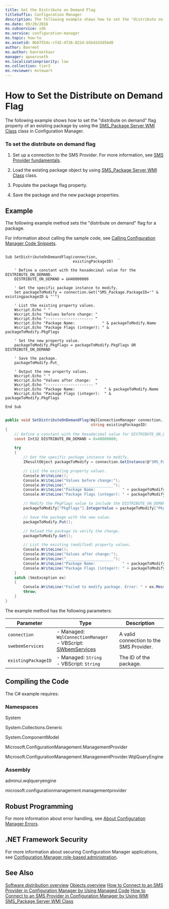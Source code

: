 ```yaml
---
title: Set the Distribute on Demand Flag
titleSuffix: Configuration Manager
description: The following example shows how to set the "distribute on demand" flag property of an existing package by using the SMS_Package Server WMI Class class in Configuration Manager.
ms.date: 09/20/2016
ms.subservice: sdk
ms.service: configuration-manager
ms.topic: how-to
ms.assetid: 0b87554c-cfd2-4f26-822d-b5b42d3d5bd0
author: Banreet
ms.author: banreetkaur
manager: apoorvseth
ms.localizationpriority: low
ms.collection: tier3
ms.reviewer: mstewart
---
```

# How to Set the Distribute on Demand Flag
The following example shows how to set the "distribute on demand" flag property of an existing package by using the [SMS_Package Server WMI Class](../../../../develop/reference/core/servers/configure/sms_package-server-wmi-class.md) class in Configuration Manager.

### To set the distribute on demand flag

1.  Set up a connection to the SMS Provider. For more information, see [SMS Provider fundamentals](../../understand/sms-provider-fundamentals.md).

2.  Load the existing package object by using [SMS_Package Server WMI Class](../../../../develop/reference/core/servers/configure/sms_package-server-wmi-class.md) class.

3.  Populate the package flag property.

4.  Save the package and the new package properties.

## Example
 The following example method sets the "distribute on demand" flag for a package.

 For information about calling the sample code, see [Calling Configuration Manager Code Snippets](../../../../develop/core/understand/calling-code-snippets.md).

```vbs

Sub SetDistributeOnDemandFlag(connection,         _
                              existingPackageID)

    ' Define a constant with the hexadecimal value for the DISTRIBUTE_ON_DEMAND.
    DISTRIBUTE_ON_DEMAND = &H40000000

    ' Get the specific package instance to modify.
    Set packageToModify = connection.Get("SMS_Package.PackageID='" & existingpackageID & "'")

    ' List the existing property values.
    Wscript.Echo " "
    Wscript.Echo "Values before change: "
    Wscript.Echo "--------------------- "
    Wscript.Echo "Package Name:            " & packageToModify.Name
    Wscript.Echo "Package Flags (integer): " & packageToModify.PkgFlags

    ' Set the new property value.
    packageToModify.PkgFlags = packageToModify.PkgFlags OR DISTRIBUTE_ON_DEMAND

    ' Save the package.
    packageToModify.Put_

    ' Output the new property values.
    Wscript.Echo " "
    Wscript.Echo "Values after change:  "
    Wscript.Echo "--------------------- "
    Wscript.Echo "Package Name:             " & packageToModify.Name
    Wscript.Echo "Package Flags (integer):  " & packageToModify.PkgFlags

End Sub

```

```c#

public void SetDistributeOnDemandFlag(WqlConnectionManager connection,
                                      string existingPackageID)
{
    // Define a constant with the hexadecimal value for DISTRIBUTE_ON_DEMAND.
    const Int32 DISTRIBUTE_ON_DEMAND = 0x40000000;

    try
    {
        // Get the specific package instance to modify.
        IResultObject packageToModify = connection.GetInstance(@"SMS_Package.PackageID='" + existingPackageID + "'");

        // List the existing property values.
        Console.WriteLine();
        Console.WriteLine("Values before change:");
        Console.WriteLine("_____________________");
        Console.WriteLine("Package Name:            " + packageToModify["Name"].StringValue);
        Console.WriteLine("Package Flags (integer): " + packageToModify["PkgFlags"].IntegerValue);

        // Modify the PkgFlags value to include the DISTRIBUTE_ON_DEMAND value.
        packageToModify["PkgFlags"].IntegerValue = packageToModify["PkgFlags"].IntegerValue | DISTRIBUTE_ON_DEMAND;

        // Save the package with the new value.
        packageToModify.Put();

        // Reload the package to verify the change.
        packageToModify.Get();

        // List the existing (modified) property values.
        Console.WriteLine();
        Console.WriteLine("Values after change:");
        Console.WriteLine("_____________________");
        Console.WriteLine("Package Name:            " + packageToModify["Name"].StringValue);
        Console.WriteLine("Package Flags (integer): " + packageToModify["PkgFlags"].IntegerValue);
    }
    catch (SmsException ex)
    {
        Console.WriteLine("Failed to modify package. Error: " + ex.Message);
        throw;
    }
}

```

 The example method has the following parameters:

|Parameter|Type|Description|
|---------------|----------|-----------------|
|`connection`<br /><br /> `swebemServices`|-   Managed: `WqlConnectionManager`<br />-   VBScript: [SWbemServices](/windows/win32/wmisdk/swbemservices)|A valid connection to the SMS Provider.|
|`existingPackageID`|-   Managed: `String`<br />-   VBScript: `String`|The ID of the package.|

## Compiling the Code
 The C# example requires:

### Namespaces
 System

 System.Collections.Generic

 System.ComponentModel

 Microsoft.ConfigurationManagement.ManagementProvider

 Microsoft.ConfigurationManagement.ManagementProvider.WqlQueryEngine

### Assembly
 adminui.wqlqueryengine

 microsoft.configurationmanagement.managementprovider

## Robust Programming
 For more information about error handling, see [About Configuration Manager Errors](../../../../develop/core/understand/about-configuration-manager-errors.md).

## .NET Framework Security
 For more information about securing Configuration Manager applications, see [Configuration Manager role-based administration](../../../../develop/core/servers/configure/role-based-administration.md).

## See Also
 [Software distribution overview](software-distribution-overview.md)
 [Objects overview](../../understand/configuration-manager-objects-overview.md)
 [How to Connect to an SMS Provider in Configuration Manager by Using Managed Code](../../../../develop/core/understand/how-to-connect-to-an-sms-provider-by-using-managed-code.md)
 [How to Connect to an SMS Provider in Configuration Manager by Using WMI](../../../../develop/core/understand/how-to-connect-to-an-sms-provider-in-configuration-manager-by-using-wmi.md)
 [SMS_Package Server WMI Class](../../../../develop/reference/core/servers/configure/sms_package-server-wmi-class.md)
